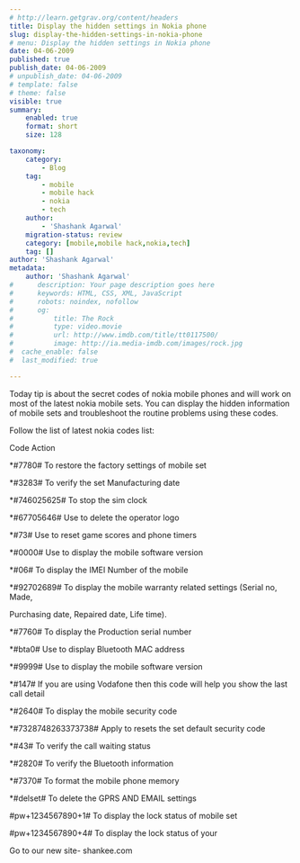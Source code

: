 ```yaml
---
# http://learn.getgrav.org/content/headers
title: Display the hidden settings in Nokia phone
slug: display-the-hidden-settings-in-nokia-phone
# menu: Display the hidden settings in Nokia phone
date: 04-06-2009
published: true
publish_date: 04-06-2009
# unpublish_date: 04-06-2009
# template: false
# theme: false
visible: true
summary:
    enabled: true
    format: short
    size: 128

taxonomy:
    category:
        - Blog
    tag:
        - mobile
        - mobile hack
        - nokia
        - tech
    author:
        - 'Shashank Agarwal'
    migration-status: review
    category: [mobile,mobile hack,nokia,tech]
    tag: []
author: 'Shashank Agarwal'
metadata:
    author: 'Shashank Agarwal'
#      description: Your page description goes here
#      keywords: HTML, CSS, XML, JavaScript
#      robots: noindex, nofollow
#      og:
#          title: The Rock
#          type: video.movie
#          url: http://www.imdb.com/title/tt0117500/
#          image: http://ia.media-imdb.com/images/rock.jpg
#  cache_enable: false
#  last_modified: true

---
```


 Today tip is about the secret codes of nokia mobile phones and will work on most of the latest nokia mobile sets. You can display the hidden information of mobile sets and troubleshoot the routine problems using these codes.

 Follow the list of latest nokia codes list:

 Code Action

 \*#7780# To restore the factory settings of mobile set

 \*#3283# To verify the set Manufacturing date

  \*#746025625# To stop the sim clock

  \*#67705646# Use to delete the operator logo

 \*#73# Use to reset game scores and phone timers

  \*#0000# Use to display the mobile software version

  \*#06# To display the  IMEI Number of the mobile

  \*#92702689#  To display the mobile warranty related settings (Serial no, Made,

 Purchasing date, Repaired date, Life time).

 \*#7760# To display the Production serial number

 \*#bta0# Use to display Bluetooth MAC address

 \*#9999# Use to display the mobile software version

 \*#147# If you are using Vodafone then this code will help you show the last call detail

 \*#2640# To display the mobile security code

  \*#7328748263373738# Apply to resets the set default security code

 \*#43# To verify the call waiting status

  \*#2820#  To verify the Bluetooth information

  \*#7370# To format the mobile phone memory

 \*#delset# To delete the GPRS AND EMAIL settings

  #pw+1234567890+1# To display the lock status of mobile set

  #pw+1234567890+4# To display the lock status of your

Go to our new site- shankee.com
